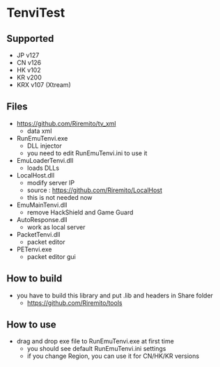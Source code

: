# TenviTest
## Supported
+ JP v127
+ CN v126
+ HK v102
+ KR v200
+ KRX v107 (Xtream)

## Files
+ https://github.com/Riremito/tv_xml
	+ data xml
+ RunEmuTenvi.exe
	+ DLL injector
	+ you need to edit RunEmuTenvi.ini to use it
+ EmuLoaderTenvi.dll
	+ loads DLLs
+ LocalHost.dll
	+ modify server IP
	+ source : https://github.com/Riremito/LocalHost
	+ this is not needed now
+ EmuMainTenvi.dll
	+ remove HackShield and Game Guard
+ AutoResponse.dll
	+ work as local server
+ PacketTenvi.dll
	+ packet editor
+ PETenvi.exe
	+ packet editor gui

## How to build
+ you have to build this library and put .lib and headers in Share folder
	+ https://github.com/Riremito/tools

## How to use
+ drag and drop exe file to RunEmuTenvi.exe at first time
	+ you should see default RunEmuTenvi.ini settings
	+ if you change Region, you can use it for CN/HK/KR versions